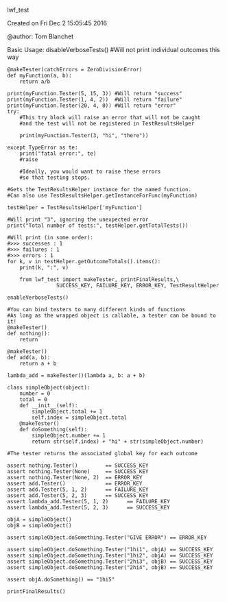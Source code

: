 lwf_test

Created on Fri Dec  2 15:05:45 2016

@author: Tom Blanchet


Basic Usage:
    disableVerboseTests() #Will not print individual outcomes this way
    
    @makeTester(catchErrors = ZeroDivisionError)
    def myFunction(a, b):
        return a/b
    
    print(myFunction.Tester(5, 15, 3)) #Will return "success"
    print(myFunction.Tester(1, 4, 2))  #Will return "failure"
    print(myFunction.Tester(20, 4, 0)) #Will return "error"
    try:
        #This try block will raise an error that will not be caught
        #and the test will not be registered in TestResultsHelper
        
        print(myFunction.Tester(3, "hi", "there"))
        
    except TypeError as te: 
        print("fatal error:", te)
        #raise
        
        #Ideally, you would want to raise these errors
        #so that testing stops. 
    
    #Gets the TestResultsHelper instance for the named function. 
    #Can also use TestResultsHelper.getInstanceForFunc(myFunction)
    
    testHelper = TestResultsHelper['myFunction']
    
    #Will print "3", ignoring the unexpected error
    print("Total number of tests:", testHelper.getTotalTests())
    
    #Will print (in some order):
    #>>> successes : 1
    #>>> failures : 1
    #>>> errors : 1
    for k, v in testHelper.getOutcomeTotals().items():
        print(k, ":", v)

        from lwf_test import makeTester, printFinalResults,\
                    SUCCESS_KEY, FAILURE_KEY, ERROR_KEY, TestResultHelper
    
    enableVerboseTests()
    
    #You can bind testers to many different kinds of functions
    #As long as the wrapped object is callable, a tester can be bound to it!
    @makeTester()
    def nothing():
        return
    
    @makeTester()
    def add(a, b):
        return a + b
        
    lambda_add = makeTester()(lambda a, b: a + b)
    
    class simpleObject(object):
        number = 0
        total = 0
        def __init__(self):
            simpleObject.total += 1
            self.index = simpleObject.total
        @makeTester()
        def doSomething(self):
            simpleObject.number += 1
            return str(self.index) + "hi" + str(simpleObject.number)
    
    #The tester returns the associated global key for each outcome
    
    assert nothing.Tester()         == SUCCESS_KEY
    assert nothing.Tester(None)     == SUCCESS_KEY
    assert nothing.Tester(None, 2)  == ERROR_KEY
    assert add.Tester()             == ERROR_KEY
    assert add.Tester(5, 1, 2)      == FAILURE_KEY
    assert add.Tester(5, 2, 3)      == SUCCESS_KEY
    assert lambda_add.Tester(5, 1, 2)      == FAILURE_KEY
    assert lambda_add.Tester(5, 2, 3)      == SUCCESS_KEY
    
    objA = simpleObject()
    objB = simpleObject()
    
    assert simpleObject.doSomething.Tester("GIVE ERROR") == ERROR_KEY
    
    assert simpleObject.doSomething.Tester("1hi1", objA) == SUCCESS_KEY
    assert simpleObject.doSomething.Tester("1hi2", objA) == SUCCESS_KEY
    assert simpleObject.doSomething.Tester("2hi3", objB) == SUCCESS_KEY
    assert simpleObject.doSomething.Tester("2hi4", objB) == SUCCESS_KEY
    
    assert objA.doSomething() == "1hi5"
    
    printFinalResults()